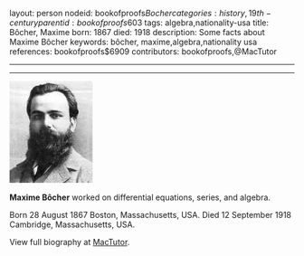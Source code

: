 layout: person
nodeid: bookofproofs$Bocher
categories: history,19th-century
parentid: bookofproofs$603
tags: algebra,nationality-usa
title: Bôcher, Maxime
born: 1867
died: 1918
description: Some facts about Maxime Bôcher
keywords: bôcher, maxime,algebra,nationality usa
references: bookofproofs$6909
contributors: bookofproofs,@MacTutor

---


---

![Bocher.jpg](https://github.com/bookofproofs/bookofproofs.github.io/blob/main/_sources/_assets/images/portraits/Bocher.jpg?raw=true)

**Maxime Bôcher** worked on differential equations, series, and algebra.

Born 28 August 1867 Boston, Massachusetts, USA. Died 12 September 1918 Cambridge, Massachusetts, USA.


View full biography at [MacTutor](https://mathshistory.st-andrews.ac.uk/Biographies/Bocher/).
